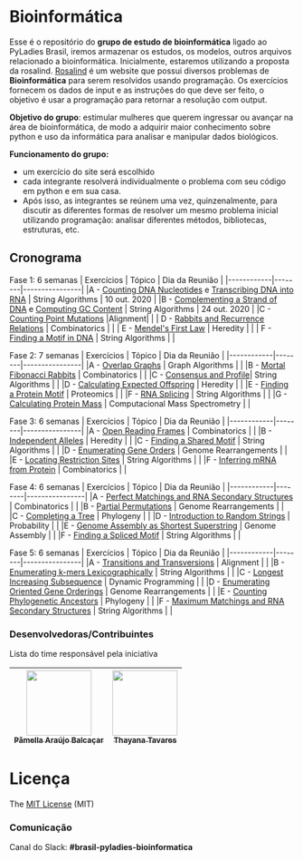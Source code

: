 # Bioinformática

Esse é o repositório do **grupo de estudo de bioinformática** ligado ao PyLadies Brasil, iremos armazenar os estudos, os modelos, outros arquivos relacionado a bioinformática. Inicialmente, estaremos utilizando a proposta da rosalind. [Rosalind](http://rosalind.info/problems/list-view/) é um website que possui diversos problemas de **Bioinformática** para serem resolvidos usando programação. Os exercícios fornecem os dados de input e as instruções do que deve ser feito, o objetivo é usar a programação para retornar a resolução com output.

**Objetivo do grupo**: estimular mulheres que querem ingressar ou avançar na área de bioinformática, de modo a adquirir maior conhecimento sobre python e uso da informática para analisar e manipular dados biológicos.

**Funcionamento do grupo:**
* um exercício do site será escolhido
* cada integrante resolverá individualmente o problema com seu código em python e em sua casa.
* Após isso, as integrantes se reúnem uma vez, quinzenalmente, para discutir as diferentes formas de resolver um mesmo problema inicial utilizando programação: analisar diferentes métodos, bibliotecas, estruturas, etc.

## Cronograma

Fase 1: 6 semanas
| Exercícios | Tópico | Dia da Reunião |
|------------|--------|----------------|
|A - [Counting DNA Nucleotides](http://rosalind.info/problems/dna/) e [Transcribing DNA into RNA](http://rosalind.info/problems/rna/) | String Algorithms | 10 out. 2020  |
|B - [Complementing a Strand of DNA](http://rosalind.info/problems/revc/) e [Computing GC Content](http://rosalind.info/problems/gc/) | String Algorithms | 24 out. 2020 |
|C - [Counting Point Mutations](http://rosalind.info/problems/hamm/) |Alignment| |
| D - [Rabbits and Recurrence Relations](http://rosalind.info/problems/fib/) | Combinatorics |  |
| E - [Mendel's First Law](http://rosalind.info/problems/iprb/) | Heredity |  |
| F - [Finding a Motif in DNA](http://rosalind.info/problems/subs/) | String Algorithms |  |

Fase 2: 7 semanas
| Exercícios | Tópico | Dia da Reunião |
|------------|--------|----------------|
|A - [Overlap Graphs](http://rosalind.info/problems/grph/) | Graph Algorithms |  |
|B - [Mortal Fibonacci Rabbits](http://rosalind.info/problems/fibd/) | Combinatorics | |
|C - [Consensus and Profile](http://rosalind.info/problems/cons/)| String Algorithms | |
|D - [Calculating Expected Offspring](http://rosalind.info/problems/iev/) | Heredity | |
|E - [Finding a Protein Motif](http://rosalind.info/problems/mprt/) | Proteomics | |
|F - [RNA Splicing](http://rosalind.info/problems/splc/) | String Algorithms | |
|G - [Calculating Protein Mass](http://rosalind.info/problems/prtm/) | Computacional Mass Spectrometry | |

Fase 3: 6 semanas
| Exercícios | Tópico | Dia da Reunião |
|------------|--------|----------------|
|A - [Open Reading Frames](http://rosalind.info/problems/orf/) | Combinatorics | |
|B - [Independent Alleles](http://rosalind.info/problems/lia/) | Heredity | |
|C - [Finding a Shared Motif](http://rosalind.info/problems/lcsm/) | String Algorithms | |
|D - [Enumerating Gene Orders](http://rosalind.info/problems/perm/) | Genome Rearrangements | |
|E - [Locating Restriction Sites](http://rosalind.info/problems/revp/) | String Algorithms | |
|F - [Inferring mRNA from Protein](http://rosalind.info/problems/mrna/) | Combinatorics | |

Fase 4: 6 semanas
| Exercícios | Tópico | Dia da Reunião |
|------------|--------|----------------|
|A - [Perfect Matchings and RNA Secondary Structures](http://rosalind.info/problems/pmch/) | Combinatorics | |
|B - [Partial Permutations](http://rosalind.info/problems/pper/) | Genome Rearrangements | |
|C - [Completing a Tree](http://rosalind.info/problems/tree/) | Phylogeny | |
|D - [Introduction to Random Strings](http://rosalind.info/problems/prob/) | Probability | |
|E - [Genome Assembly as Shortest Superstring](http://rosalind.info/problems/long/) | Genome Assembly | |
|F - [Finding a Spliced Motif](http://rosalind.info/problems/sseq/) | String Algorithms | |

Fase 5: 6 semanas
| Exercícios | Tópico | Dia da Reunião |
|------------|--------|----------------|
|A - [Transitions and Transversions](http://rosalind.info/problems/tran/) | Alignment | |
|B - [Enumerating k-mers Lexicographically](http://rosalind.info/problems/lexf/) | String Algorithms | |
|C - [Longest Increasing Subsequence](http://rosalind.info/problems/lgis/) | Dynamic Programming | |
|D - [Enumerating Oriented Gene Orderings](http://rosalind.info/problems/sign/) | Genome Rearrangements | |
|E - [Counting Phylogenetic Ancestors](http://rosalind.info/problems/inod/) | Phylogeny | |
|F - [Maximum Matchings and RNA Secondary Structures](http://rosalind.info/problems/mmch/) | String Algorithms | |

### Desenvolvedoras/Contribuintes

Lista do time responsável pela iniciativa


| [<img src="https://avatars2.githubusercontent.com/u/34974649?s=400&u=aec92f4a553b7d3f097ab60fc64a84324960463a&v=4" width=115><br><sub>Pâmella Araújo Balcaçar</sub>](https://github.com/pamellabiotec) | [<img src="https://avatars3.githubusercontent.com/u/27288941?s=400&v=4" width=115><br><sub>Thayana Tavares</sub>](https://github.com/thayanavt) |
|------------|-----------|

# Licença

The [MIT License](https://api.github.com/licenses/mit) (MIT)

### Comunicação 

Canal do Slack: **#brasil-pyladies-bioinformatica**
